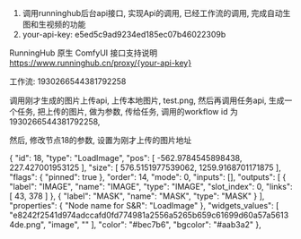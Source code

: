 1. 调用runninghub后台api接口, 实现Api的调用, 已经工作流的调用, 完成自动生图和生视频的功能
2. your-api-key: e5ed5c9ad9234ed185ec07b46022309b

RunningHub 原生 ComfyUI 接口支持说明
https://www.runninghub.cn/proxy/{your-api-key}

工作流:
1930266544381792258



调用刚才生成的图片上传api, 上传本地图片, test.png, 然后再调用任务api, 
生成一个任务, 把上传的图片, 做为参数, 传给任务, 调用的workflow id 为 1930266544381792258, 

然后, 修改节点18的参数, 设置为刚才上传的图片地址

{
      "id": 18,
      "type": "LoadImage",
      "pos": [
        -562.9784545898438,
        227.427001953125
      ],
      "size": [
        576.5151977539062,
        1259.9168701171875
      ],
      "flags": {
        "pinned": true
      },
      "order": 14,
      "mode": 0,
      "inputs": [],
      "outputs": [
        {
          "label": "IMAGE",
          "name": "IMAGE",
          "type": "IMAGE",
          "slot_index": 0,
          "links": [
            43,
            378
          ]
        },
        {
          "label": "MASK",
          "name": "MASK",
          "type": "MASK"
        }
      ],
      "properties": {
        "Node name for S&R": "LoadImage"
      },
      "widgets_values": [
        "e8242f2541d974adccafd0fd774981a2556a5265b659c61699d60a57a56134de.png",
        "image",
        ""
      ],
      "color": "#bec7b6",
      "bgcolor": "#aab3a2"
    },